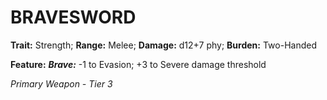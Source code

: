 # BRAVESWORD

**Trait:** Strength; **Range:** Melee; **Damage:** d12+7 phy; **Burden:** Two-Handed

**Feature:** ***Brave:*** -1 to Evasion; +3 to Severe damage threshold

*Primary Weapon - Tier 3*
